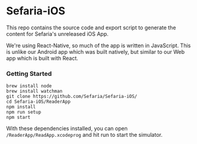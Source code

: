 # Sefaria-iOS
This repo contains the source code and export script to generate the content for Sefaria's unreleased iOS App. 

We're using React-Native, so much of the app is written in JavaScript. This is unlike our Android app which was built natively, but similar to our Web app which is built with React.

### Getting Started

```
brew install node
brew install watchman
git clone https://github.com/Sefaria/Sefaria-iOS/
cd Sefaria-iOS/ReaderApp                            
npm install
npm run setup
npm start
```

With these dependencies installed, you can open `/ReaderApp/ReadApp.xcodeprog` and hit run to start the simulator.
